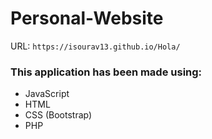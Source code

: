 # Personal-Website

URL: `https://isourav13.github.io/Hola/`

### This application has been made using:

- JavaScript
- HTML
- CSS (Bootstrap)
- PHP
